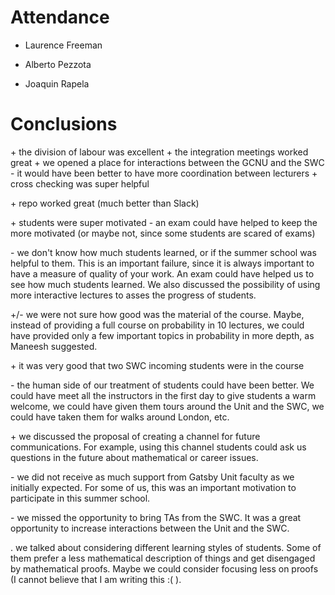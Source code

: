 
# Attendance

- Laurence Freeman

- Alberto Pezzota

- Joaquin Rapela

# Conclusions

\+ the division of labour was excellent
\+ the integration meetings worked great
\+ we opened a place for interactions between the GCNU and the SWC
\- it would have been better to have more coordination between lecturers
\+ cross checking was super helpful

\+ repo worked great (much better than Slack)

\+ students were super motivated
\- an exam could have helped to keep the more motivated (or maybe not, since some students are scared of exams)

\- we don't know how much students learned, or if the summer school was helpful to them. This is an important failure, since it is always important to have a measure of quality of your work. An exam could have helped us to see how much students learned. We also discussed the possibility of using more interactive lectures to asses the progress of students.

+/- we were not sure how good was the material of the course. Maybe, instead of providing a full course on probability in 10 lectures, we could have provided only a few important topics in probability in more depth, as Maneesh suggested.

\+ it was very good that two SWC incoming students were in the course

\- the human side of our treatment of students could have been better. We could have meet all the instructors in the first day to give students a warm welcome, we could have given them tours around the Unit and the SWC, we could have taken them for walks around London, etc.

\+ we discussed the proposal of creating a channel for future communications. For example, using this channel students could ask us questions in the future about mathematical or career issues.

\- we did not receive as much support from Gatsby Unit faculty as we initially expected. For some of us, this was an important motivation to participate in this summer school.

\- we missed the opportunity to bring TAs from the SWC. It was a great opportunity to increase interactions between the Unit and the SWC.

\. we talked about considering different learning styles of students. Some of them prefer a less mathematical description of things and get disengaged by mathematical proofs. Maybe we could consider focusing less on proofs (I cannot believe that I am writing this :( ).


